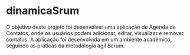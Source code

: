 # dinamicaSrum
O objetivo deste projeto foi desenvolver uma aplicação de Agenda de Contatos, onde os usuários podem adicionar, editar, visualizar e remover contatos. A aplicação foi desenvolvida em um ambiente acadêmico, seguindo as práticas da metodologia ágil Scrum.
